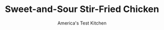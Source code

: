 ---
layout: ../../layouts/MarkdownPostLayout.astro
title: Sweet-and-Sour Stir-Fried Chicken
author: America's Test Kitchen
pubDate: 2023-03-15
description: "Our 30-minute recipe makes this Chinese American dish an easy option for any night of the week."
image_url: https://res.cloudinary.com/hksqkdlah/image/upload/ar_1:1,c_fill,dpr_2.0,f_auto,fl_lossy.progressive.strip_profile,g_faces:auto,q_auto:low,w_344/5956_sfs-jj07-rpc-4c-sweet-and-sourchicken-004
tags: ["Main Courses","Chinese","Asian","Chicken","Weeknight","30-Minute Suppers"]
calories: 2205
protein: 43
carbohydrates: 59
fats: 
fiber: 6
ingredients: ["6 tablespoons, red wine vinegar","1 , (20-ounce) can pineapple chunks in juice, drained, 6 tablespoons juice reserved","6 tablespoons, sugar","3 tablespoons, ketchup","1 tablespoon, cornstarch","3 tablespoons, vegetable oil","4 , boneless, skinless chicken breasts (about 1 1/2 pounds), cut crosswise into 1/2-inch-thick slices","1 pound, salad bar vegetables, cut into bite-sized pieces","3 cloves, minced garlic","1 tablespoon, grated fresh ginger"]
serves: 4
time: "30 minutes"
instructions: ["Whisk vinegar, reserved pineapple juice, sugar, ketchup, and cornstarch in bowl. Heat 1 tablespoon oil in large nonstick skillet over medium-high heat until just smoking. Add half of chicken and cook, stirring often, until no longer pink, about 3 minutes. Transfer to plate and repeat with additional 1 tablespoon oil and remaining chicken.","Add remaining oil and vegetables to now-empty skillet and cook until softened, 4 to 6 minutes. Add pineapple chunks, garlic, and ginger and cook until fragrant, about 1 minute. Add vinegar mixture and chicken along with any accumulated juices to skillet and simmer until sauce is thickened, about 2 minutes. Serve."]
nutrition: ["1023 mg Potassium","449 mg Phosphorus","63 mg Calcium","2 mg Iron","95 mg Magnesium","249 mg Sodium","1 mg Zinc","15 g Fat","18 mg Niacin (B3)","8 g Monounsaturated","2 g Polyunsaturated","80 mg Vitamin C","124 mg Cholesterol","1 g Saturated","6 g Fiber","75 µg Folate (food)","35 g Sugars","1 µg Vitamin K","373 g Water","59 g Carbs","75 µg Folate equivalent (total)","43 g Protein","3 mg Vitamin E","1 mg Vitamin B6","307 µg Vitamin A","551 kcal Energy","18 g Sugars, added","2205 calories"]
notes: "Serve with extra soy sauce or with hot sauce."
---